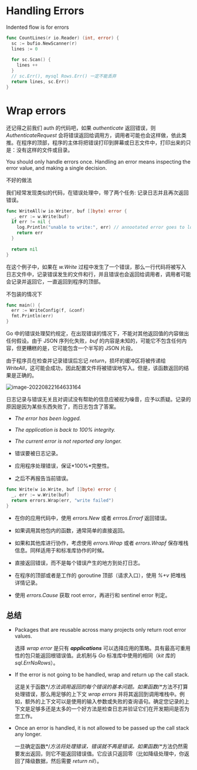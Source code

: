 # Handling Errors



Indented flow is for errors





``` go
func CountLines(r io.Reader) (int, error) {
  sc := bufio.NewScanner(r)
  lines := 0
  
  for sc.Scan() {
    lines ++
  }
  // sc.Err(), mysql Rows.Err() 一定不能丢弃
  return lines, sc.Err()
}
```





# Wrap errors



还记得之前我们 auth 的代码吧，如果 *authenticate* 返回错误，则 *AuthenticateRequest* 会将错误返回给调用方，调用者可能也会这样做，依此类推。在程序的顶部，程序的主体将把错误打印到屏幕或日志文件中，打印出来的只是：没有这样的文件或目录。







You should only handle errors once. Handling an error means inspecting the error value, and making a single decision.



不好的做法

我们经常发现类似的代码，在错误处理中，带了两个任务: 记录日志并且再次返回错误。 

``` go
func WriteAll(w io.Writer, buf []byte) error {
  _, err := w.Write(buf)
  if err != nil {
    log.Println("unable to write:", err) // annootated error goes to log file
    return err
  }
  
  return nil 
}
```



在这个例子中，如果在 *w.Write* 过程中发生了一个错误，那么一行代码将被写入日志文件中，记录错误发生的文件和行，并且错误也会返回给调用者，调用者可能会记录并返回它，一直返回到程序的顶部。



不包装的情况下

``` go
func main() {
  err := WriteConfig(f, &conf)
  fmt.Println(err)
}
```





Go 中的错误处理契约规定，在出现错误的情况下，不能对其他返回值的内容做出任何假设。由于 JSON 序列化失败，*buf* 的内容是未知的，可能它不包含任何内容，但更糟糕的是，它可能包含一个半写的 JSON 片段。

由于程序员在检查并记录错误后忘记 *return*，损坏的缓冲区将被传递给 *WriteAll*，这可能会成功，因此配置文件将被错误地写入。但是，该函数返回的结果是正确的。

![image-20220822164633164](/Users/kestrel/developer/nrookie.github.io/collections/go/xunlianying/errors/image-20220822164633164.png)







日志记录与错误无关且对调试没有帮助的信息应被视为噪音，应予以质疑。记录的原因是因为某些东西失败了，而日志包含了答案。





- *The error has been logged.*
- *The application is back to 100% integrity.*
- *The current error is not reported any longer.*



- 错误要被日志记录。
- 应用程序处理错误，保证*100%*完整性。
- 之后不再报告当前错误。



``` go
func Write(w io.Write, buf []byte) error {
  _, err := w.Write(buf)
  return errors.Wrap(err, "write failed")
}
```







- 在你的应用代码中，使用 *errors.New* 或者 *errros.Errorf* 返回错误。

- 如果调用其他包内的函数，通常简单的直接返回。
- 如果和其他库进行协作，考虑使用 *errors.Wrap* 或者 *errors.Wrapf* 保存堆栈信息。同样适用于和标准库协作的时候。 

- 直接返回错误，而不是每个错误产生的地方到处打日志。
- 在程序的顶部或者是工作的 goroutine 顶部（请求入口），使用 *%+v* 把堆栈详情记录。



- 使用 *errors.Cause* 获取 root error，再进行和 sentinel error 判定。

## 总结

- Packages that are reusable across many projects only return root error values.

  选择 *wrap error* 是只有 ***applications*** 可以选择应用的策略。具有最高可重用性的包只能返回根错误值。此机制与 *Go* 标准库中使用的相同（*kit* 库的 *sql.ErrNoRows*）。

- If the error is not going to be handled, wrap and return up the call stack.

  这是关于函数*/*方法调用返回的每个错误的基本问题。如果函数*/*方法不打算处理错误，那么用足够的上下文 *wrap errors* 并将其返回到调用堆栈中。例如，额外的上下文可以是使用的输入参数或失败的查询语句。确定您记录的上下文是足够多还是太多的一个好方法是检查日志并验证它们在开发期间是否为您工作。

- Once an error is handled, it is not allowed to be passed up the call stack any longer.

  一旦确定函数*/*方法将处理错误，错误就不再是错误。如果函数*/*方法仍然需要发出返回，则它不能返回错误值。它应该只返回零（比如降级处理中，你返回了降级数据，然后需要 *return nil*）。



